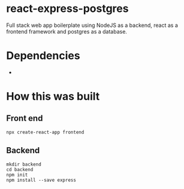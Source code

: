 # react-express-postgres
Full stack web app boilerplate using NodeJS as a backend, react as a frontend framework and postgres as a database.

# Dependencies
- 

# How this was built
## Front end
```npx create-react-app frontend```

## Backend
```
mkdir backend
cd backend
npm init
npm install --save express
```